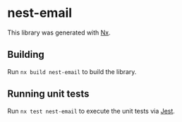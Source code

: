 # nest-email

This library was generated with [Nx](https://nx.dev).

## Building

Run `nx build nest-email` to build the library.

## Running unit tests

Run `nx test nest-email` to execute the unit tests via [Jest](https://jestjs.io).
